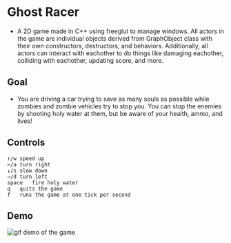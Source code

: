 # Ghost Racer

* A 2D game made in C++ using freeglut to manage windows. All actors in the game are individual objects derived from GraphObject class with their own constructors, destructors, and behaviors. Additionally, all actors can interact with eachother to do things like damaging eachother, colliding with eachother, updating score, and more. 

## Goal

* You are driving a car trying to save as many souls as possible while zombies and zombie vehicles try to stop you. You can stop the enemies by shooting holy water at them, but be aware of your health, ammo, and lives!

## Controls

```
↑/w	speed up 
←/a	turn right
↓/s	slow down 
→/d	turn left
space 	fire holy water
q 	quits the game
f	runs the game at one tick per second
```

## Demo

![gif demo of the game](../gif/ghost-racer-demo.gif)
